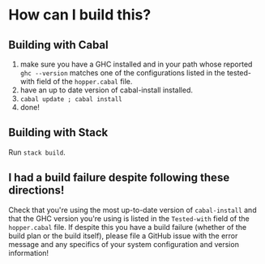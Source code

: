 # How can I build this?

## Building with Cabal

  1) make sure you have a GHC installed and in your path whose reported `ghc --version` matches
one of the configurations listed in the tested-with field of the `hopper.cabal` file.
  2) have an up to date version of cabal-install installed.
  3) `cabal update ; cabal install`
  4) done!

## Building with Stack

Run `stack build`.

## I had a build failure despite following these directions!

Check that you're using the most up-to-date version of `cabal-install` and
that the GHC version you're using is listed in the `Tested-with` field of the
`hopper.cabal` file. If despite this you have a build failure (whether of the
build plan or the build itself), please file a GitHub issue with the error
message and any specifics of your system configuration and version information!

